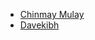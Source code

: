 <!--
    Guidelines:
        1. Do not delete anyone's name from this list
        2. Follow alphabetic order
        3. Use the given template below to add your name:
           - [Your Name](https://github.com/<Your-Username>)
-->


- [Chinmay Mulay](https://github.com/cmulay)
- [Davekibh](https://github.com/Davekibh)

